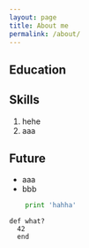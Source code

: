 ```yaml
---
layout: page
title: About me
permalink: /about/
---
```


## Education


## Skills
1.  hehe
2.  aaa

## Future 
* aaa   
* bbb   

```python
    print 'hahha'
```

~~~
def what?
  42
  end
~~~

